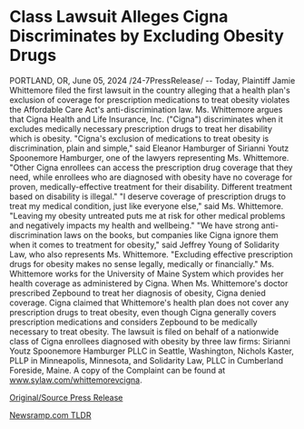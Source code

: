 # Class Lawsuit Alleges Cigna Discriminates by Excluding Obesity Drugs

PORTLAND, OR, June 05, 2024 /24-7PressRelease/ -- Today, Plaintiff Jamie Whittemore filed the first lawsuit in the country alleging that a health plan's exclusion of coverage for prescription medications to treat obesity violates the Affordable Care Act's anti-discrimination law. Ms. Whittemore argues that Cigna Health and Life Insurance, Inc. ("Cigna") discriminates when it excludes medically necessary prescription drugs to treat her disability which is obesity.   "Cigna's exclusion of medications to treat obesity is discrimination, plain and simple," said Eleanor Hamburger of Sirianni Youtz Spoonemore Hamburger, one of the lawyers representing Ms. Whittemore. "Other Cigna enrollees can access the prescription drug coverage that they need, while enrollees who are diagnosed with obesity have no coverage for proven, medically-effective treatment for their disability. Different treatment based on disability is illegal."  "I deserve coverage of prescription drugs to treat my medical condition, just like everyone else," said Ms. Whittemore. "Leaving my obesity untreated puts me at risk for other medical problems and negatively impacts my health and wellbeing."  "We have strong anti-discrimination laws on the books, but companies like Cigna ignore them when it comes to treatment for obesity," said Jeffrey Young of Solidarity Law, who also represents Ms. Whittemore. "Excluding effective prescription drugs for obesity makes no sense legally, medically or financially."  Ms. Whittemore works for the University of Maine System which provides her health coverage as administered by Cigna. When Ms. Whittemore's doctor prescribed Zepbound to treat her diagnosis of obesity, Cigna denied coverage. Cigna claimed that Whittemore's health plan does not cover any prescription drugs to treat obesity, even though Cigna generally covers prescription medications and considers Zepbound to be medically necessary to treat obesity.   The lawsuit is filed on behalf of a nationwide class of Cigna enrollees diagnosed with obesity by three law firms: Sirianni Youtz Spoonemore Hamburger PLLC in Seattle, Washington, Nichols Kaster, PLLP in Minneapolis, Minnesota, and Solidarity Law, PLLC in Cumberland Foreside, Maine. A copy of the Complaint can be found at www.sylaw.com/whittemorevcigna. 

[Original/Source Press Release](https://www.24-7pressrelease.com/press-release/511438/class-lawsuit-alleges-cigna-discriminates-by-excluding-obesity-drugs) 

[Newsramp.com TLDR](https://newsramp.com/None) 